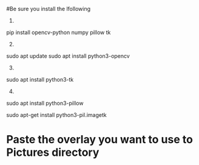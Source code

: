 #Be sure you install the lfollowing

1. 

pip install opencv-python numpy pillow tk

2.

sudo apt update
sudo apt install python3-opencv

3.

sudo apt install python3-tk

4.

sudo apt install python3-pillow

sudo apt-get install python3-pil.imagetk

# Paste the overlay you want to use to Pictures directory

